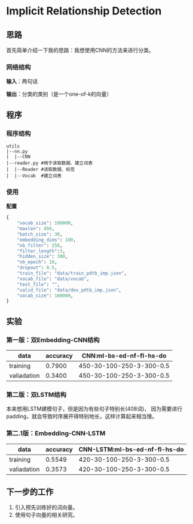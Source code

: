 # Implicit Relationship Detection


## 思路
首先简单介绍一下我的思路：我想使用CNN的方法来进行分类。

### 网络结构


**输入**：两句话

**输出**：分类的类别（是一个one-of-k的向量）


## 程序

### 程序结构

```
utils
|--nn.py 
|  |--CNN
|--reader.py #用于读取数据、建立词表
|  |--Reader #读取数据、标签
|  |--Vocab  #建立词表
```

### 使用

**配置**
```python
{
    "vocab_size": 100000,
    "maxlen": 450,
    "batch_size": 30,
    "embedding_dims": 100,
    "nb_filter": 250,
    "filter_length":3,
    "hidden_size": 300,
    "nb_epoch": 10,
    "dropout": 0.5, 
    "train_file": "data/train_pdtb_imp.json",
    "vocab_file": "data/vocab",
    "test_file": "",
    "valid_file": "data/dev_pdtb_imp.json",
    "vocab_size": 100000,
}
```


## 实验
### 第一版：双Embedding-CNN结构

| data        | accuracy | CNN:ml-bs-ed-nf-fl-hs-do |
|-------------|----------|--------------------------|
| training    | 0.7900   | 450-30-100-250-3-300-0.5 |
| valiadation | 0.3400   | 450-30-100-250-3-300-0.5 |


### 第二版：双LSTM结构
本来想用LSTM建模句子，但是因为有些句子特别长(408词)， 因为需要进行padding，就会导致时序展开得特别地长，这样计算起来相当慢。

### 第二.1版：Embedding-CNN-LSTM

| data        | accuracy | CNN-LSTM:ml-bs-ed-nf-fl-hs-do |
|-------------|----------|-------------------------------|
| training    | 0.5549   | 420-30-100-250-3-300-0.5      |
| valiadation | 0.3573   | 420-30-100-250-3-300-0.5      |


## 下一步的工作

1. 引入预先训练好的词向量。
2. 使用句子向量的相关研究。


